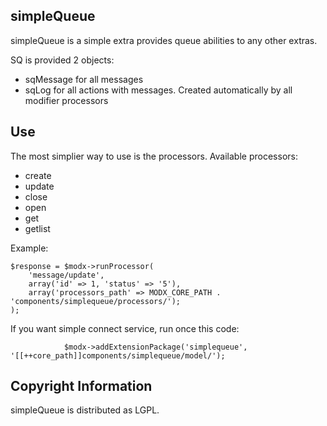 ## simpleQueue

simpleQueue is a simple extra provides queue abilities to any other extras.

SQ is provided 2 objects: 
* sqMessage for all messages
* sqLog for all actions with messages. Created automatically by all modifier processors 

## Use

The most simplier way to use is the processors.
Available processors:
* create
* update
* close
* open
* get
* getlist

Example:
```
$response = $modx->runProcessor(
    'message/update',
    array('id' => 1, 'status' => '5'),
    array('processors_path' => MODX_CORE_PATH . 'components/simplequeue/processors/');
);
```

If you want simple connect service, run once this code:
```
            $modx->addExtensionPackage('simplequeue', '[[++core_path]]components/simplequeue/model/');
```


## Copyright Information

simpleQueue is distributed as LGPL.